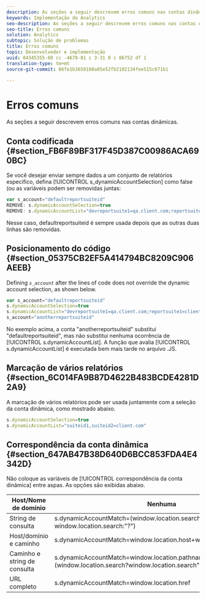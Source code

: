 ```yaml
---
description: As seções a seguir descrevem erros comuns nas contas dinâmicas.
keywords: Implementação do Analytics
seo-description: As seções a seguir descrevem erros comuns nas contas dinâmicas.
seo-title: Erros comuns
solution: Analytics
subtopic: Solução de problemas
title: Erros comuns
topic: Desenvolvedor e implementação
uuid: 04345355-60 cc -4678-81 c 3-31 0 c 86752 df 1
translation-type: tm+mt
source-git-commit: 86fe1b3650100a05e52fb2102134fee515c871b1

---
```



# Erros comuns

As seções a seguir descrevem erros comuns nas contas dinâmicas.

## Conta codificada {#section_FB6F89BF317F45D387C00986ACA690BC}

Se você desejar enviar sempre dados a um conjunto de relatórios específico, defina [!UICONTROL s_dynamicAccountSelection] como false (ou as variáveis podem ser removidas juntas:

```js
var s_account="defaultreportsuiteid" 
REMOVE: s.dynamicAccountSelection=true 
REMOVE: s.dynamicAccountList="devreportsuite1=qa.client.com;reportsuite1=client.com" 
```

Nesse caso, defaultreportsuiteid é sempre usada depois que as outras duas linhas são removidas.

## Posicionamento do código {#section_05375CB2EF5A414794BC8209C906AEEB}

Defining *`s_account`* after the lines of code does not override the dynamic account selection, as shown below.

```js
var s_account="defaultreportsuiteid" 
s.dynamicAccountSelection=true 
s.dynamicAccountList="devreportsuite1=qa.client.com;reportsuite1=client.com" 
s_account="anotherreportsuiteid" 
```

No exemplo acima, a conta "anotherreportsuiteid" substitui "defaultreportsuiteid", mas não substitui nenhuma ocorrência de [!UICONTROL s.dynamicAccountList]. A função que avalia [!UICONTROL s.dynamicAccountList] é executada bem mais tarde no arquivo .JS.

## Marcação de vários relatórios {#section_6C014FA9B87D4622B483BCDE4281D2A9}

A marcação de vários relatórios pode ser usada juntamente com a seleção da conta dinâmica, como mostrado abaixo.

```js
s.dynamicAccountSelection=true 
s.dynamicAccountList="suiteid1,suiteid2=client.com" 
```

## Correspondência da conta dinâmica {#section_647AB47B38D640D6BCC853FDA4E4342D}

Não coloque as variáveis de [!UICONTROL correspondência da conta dinâmica] entre aspas. As opções são exibidas abaixo.

| Host/Nome de domínio | Nenhuma |
|---|---|
| String de consulta | s.dynamicAccountMatch=(window.location.search?window.location.search:"?") |
| Host/domínio e caminho | s.dynamicAccountMatch=window.location.host+window.lcation.pathname |
| Caminho e string de consulta | s.dynamicAccountMatch=window.location.pathname+(window.location.search?window.location.search""?") |
| URL completo | s.dynamicAccountMatch=window.location.href |

